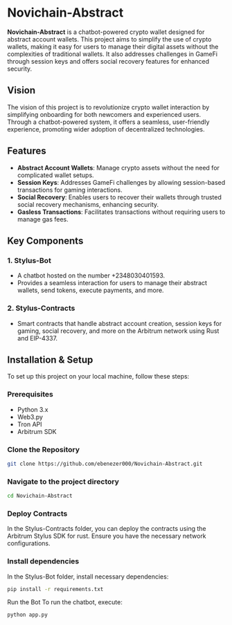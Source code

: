 # Novichain-Abstract

**Novichain-Abstract** is a chatbot-powered crypto wallet designed for abstract account wallets. This project aims to simplify the use of crypto wallets, making it easy for users to manage their digital assets without the complexities of traditional wallets. It also addresses challenges in GameFi through session keys and offers social recovery features for enhanced security.

## Vision

The vision of this project is to revolutionize crypto wallet interaction by simplifying onboarding for both newcomers and experienced users. Through a chatbot-powered system, it offers a seamless, user-friendly experience, promoting wider adoption of decentralized technologies.

## Features

- **Abstract Account Wallets**: Manage crypto assets without the need for complicated wallet setups.
- **Session Keys**: Addresses GameFi challenges by allowing session-based transactions for gaming interactions.
- **Social Recovery**: Enables users to recover their wallets through trusted social recovery mechanisms, enhancing security.
- **Gasless Transactions**: Facilitates transactions without requiring users to manage gas fees.
  
## Key Components

### 1. **Stylus-Bot**
   - A chatbot hosted on the number +2348030401593.
   - Provides a seamless interaction for users to manage their abstract wallets, send tokens, execute payments, and more.

### 2. **Stylus-Contracts**
   - Smart contracts that handle abstract account creation, session keys for gaming, social recovery, and more on the Arbitrum network using Rust and EIP-4337.

## Installation & Setup

To set up this project on your local machine, follow these steps:

### Prerequisites

- Python 3.x
- Web3.py
- Tron API
- Arbitrum SDK

### Clone the Repository

```bash
git clone https://github.com/ebenezer000/Novichain-Abstract.git
```

### Navigate to the project directory
```bash
cd Novichain-Abstract
```

### Deploy Contracts
In the Stylus-Contracts folder, you can deploy the contracts using the Arbitrum Stylus SDK for rust. Ensure you have the necessary network configurations.

### Install dependencies

In the Stylus-Bot folder, install necessary dependencies:

```bash
pip install -r requirements.txt
```

Run the Bot
To run the chatbot, execute:

```bash
python app.py
```